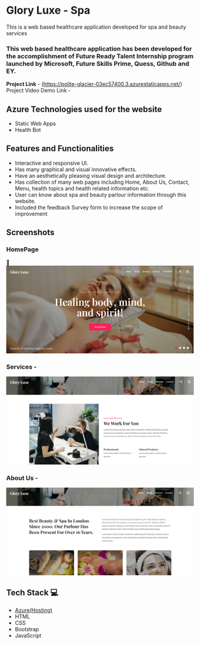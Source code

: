 #  Glory Luxe - Spa  

This is a web based healthcare application developed for spa and beauty services
### This web based healthcare application has been developed for the accomplishment of Future Ready Talent Internship program launched by Microsoft, Future Skills Prime, Quess, Github and EY.


**Project Link** - (https://polite-glacier-03ec57400.3.azurestaticapps.net/)
Project Video Demo Link - 

## Azure Technologies used for the website

- Static Web Apps
- Health Bot

## Features and Functionalities 

- Interactive and responsive UI.
- Has many graphical and visual innovative effects.
- Have an aesthetically pleasing visual design and architecture.
- Has collection of many web pages including Home, About Us, Contact, Menu, health topics and health related information etc.
- User can know about spa and beauty parlour information through this website.
- Included the feedback Survey form to increase the scope of improvement 

## Screenshots

### HomePage

 📸![Screenshot 2022-03-07 090754](https://raw.githubusercontent.com/kr6200/project22/main/assets/images/Glory%20Luxe.png)



   

### Services -



![Screenshot 2022-03-07 090859](https://raw.githubusercontent.com/kr6200/project22/main/assets/images/Glory%20Luxe%202.png)


### About Us -


![Screenshot 2022-03-07 090943](https://raw.githubusercontent.com/kr6200/project22/main/assets/images/Glory%20Luxe%203.png)



## Tech Stack 💻

- [Azure(Hosting)](https://azure.microsoft.com/en-in/features/azure-portal/)
- HTML
- CSS
- Bootstrap
- JavaScript

